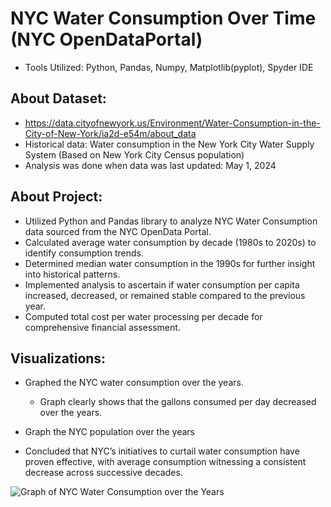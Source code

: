 # NYC Water Consumption Over Time (NYC OpenDataPortal)
- Tools Utilized: Python, Pandas, Numpy, Matplotlib(pyplot), Spyder IDE

## About Dataset:
- https://data.cityofnewyork.us/Environment/Water-Consumption-in-the-City-of-New-York/ia2d-e54m/about_data
- Historical data: Water consumption in the New York City Water Supply System (Based on New York City Census population)
- Analysis was done when data was last updated: May 1, 2024

## About Project:
- Utilized Python and Pandas library to analyze NYC Water Consumption data sourced from the NYC OpenData Portal.
- Calculated average water consumption by decade (1980s to 2020s) to identify consumption trends.
- Determined median water consumption in the 1990s for further insight into historical patterns.
- Implemented analysis to ascertain if water consumption per capita increased, decreased, or remained stable compared to the previous year.
- Computed total cost per water processing per decade for comprehensive financial assessment.

## Visualizations:
- Graphed the NYC water consumption over the years.
  - Graph clearly shows that the gallons consumed per day decreased over the years.
- Graph the NYC population over the years

- Concluded that NYC’s initiatives to curtail water consumption have proven effective, with average consumption witnessing a consistent decrease across successive decades.

![Graph of NYC Water Consumption over the Years]([image_url](https://github.com/ArvindRambahal02/NYC-Water-Consumption/blob/main/NYC_Water_Consumption_Over_Years.png))

